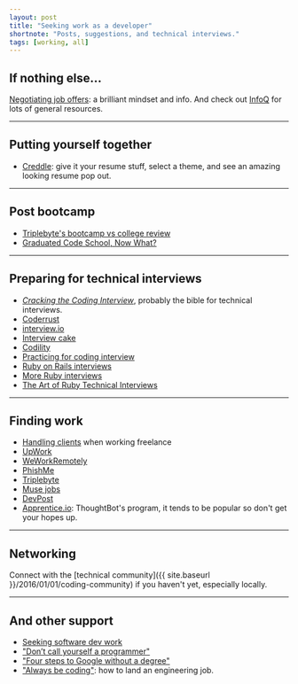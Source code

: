 ```yaml
---
layout: post
title: "Seeking work as a developer"
shortnote: "Posts, suggestions, and technical interviews."
tags: [working, all]
---
```


## If nothing else...
[Negotiating job offers](https://medium.freecodecamp.com/ten-rules-for-negotiating-a-job-offer-ee17cccbdab6#.wh6xk26pl): a brilliant mindset and info. And check out [InfoQ](http://www.infoq.com/) for lots of general resources.

<hr>

## Putting yourself together
* [Creddle](https://resume.creddle.io/): give it your resume stuff, select a theme, and see an amazing looking resume pop out.

<hr>

## Post bootcamp
* [Triplebyte's bootcamp vs college review](http://blog.triplebyte.com/bootcamps-vs-college)
* [Graduated Code School, Now What?](https://www.kcoleman.me/blog/2015/12/06/i-graduated-from-a-code-school-now-what/)

<hr>

## Preparing for technical interviews
* *[Cracking the Coding Interview](https://www.amazon.com/Cracking-Coding-Interview-Programming-Questions/dp/0984782850/ref=sr_1_1?ie=UTF8&qid=1471617539&sr=8-1&keywords=cracking+the+coding+interview)*, probably the bible for technical interviews.
* [Coderrust](http://www.coderust.com/)
* [interview.io](http://interviewing.io/)
* [Interview cake](https://www.interviewcake.com/question/ruby/stock-price)
* [Codility](https://codility.com/)
* [Practicing for coding interview](https://www.codeschool.com/blog/2015/12/01/5-ways-practice-coding-interview/)
* [Ruby on Rails interviews](http://blog.mypath.io/ruby-on-rails-interview-questions-that-will-land-you-the-job/?utm_source=so&utm_medium=reddit&utm_campaign=rubyonrailsinterview)
* [More Ruby interviews](http://www.sitepoint.com/ruby-interview-questions-problem-walkthroughs/?utm_source=rubyweekly&utm_medium=email)
* [The Art of Ruby Technical Interviews](http://technology.customink.com/blog/2015/11/23/the-art-of-ruby-technical-interviews/)

<hr>

## Finding work
* [Handling clients](http://blog.hightail.com/how-to-handle-clients-by-a-client/) when working freelance
* [UpWork](https://www.upwork.com/Login?redir=%2Fhome)
* [WeWorkRemotely](https://weworkremotely.com/)
* [PhishMe](http://phishme.com/company/careers/)
* [Triplebyte](https://triplebyte.com/)
* [Muse jobs](https://www.themuse.com/jobs)
* [DevPost](http://devpost.com/)
* [Apprentice.io](http://www.apprentice.io/): ThoughtBot's program, it tends to be popular so don't get your hopes up.

<hr>

## Networking
Connect with the [technical community]({{ site.baseurl }}/2016/01/01/coding-community) if you haven't yet, especially locally.

<hr>

## And other support
* [Seeking software dev work](http://lesswrong.com/lw/hd1/maximizing_your_donations_via_a_job/)
* ["Don’t call yourself a programmer"](http://www.kalzumeus.com/2011/10/28/dont-call-yourself-a-programmer/)
* ["Four steps to Google without a degree"](https://medium.com/always-be-coding/four-steps-to-google-without-a-degree-8f381aa6bd5e#.sbzhzgc7y)
* ["Always be coding"](https://medium.com/always-be-coding/abc-always-be-coding-d5f8051afce2#.c03lox9py): how to land an engineering job.
